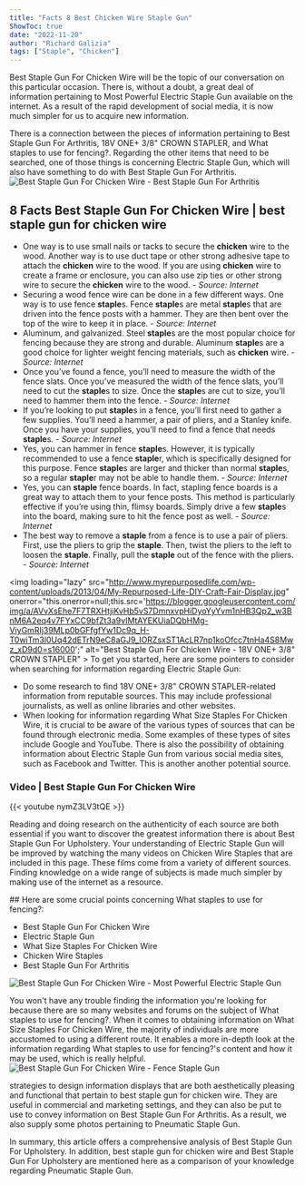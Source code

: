 ```yaml
---
title: "Facts 8 Best Chicken Wire Staple Gun"
ShowToc: true 
date: "2022-11-20"
author: "Richard Galizia" 
tags: ["Staple", "Chicken"]
---
```


Best Staple Gun For Chicken Wire will be the topic of our conversation on this particular occasion. There is, without a doubt, a great deal of information pertaining to Most Powerful Electric Staple Gun available on the internet. As a result of the rapid development of social media, it is now much simpler for us to acquire new information.

There is a connection between the pieces of information pertaining to Best Staple Gun For Arthritis, 18V ONE+ 3/8" CROWN STAPLER, and What staples to use for fencing?. Regarding the other items that need to be searched, one of those things is concerning Electric Staple Gun, which will also have something to do with Best Staple Gun For Arthritis.
<img loading="lazy" src="http://diy.sndimg.com/content/dam/images/diy/fullset/2011/10/7/0/Original_Wreath-Chicken-Wire-cutting_s3x4.jpg.rend.hgtvcom.616.822.jpeg" onerror="this.onerror=null;this.src='https://blogger.googleusercontent.com/img/a/AVvXsEhe7F7TRXHtjiKvHb5vS7DmnxvpHiDyoYyYvm1nHB3Qp2_w3BnM6A2eq4v7FYxCC9bfZt3a9vIMtAYEKUiaDQbHMg-ViyGmRIj39MLp0bGFfgfYw1Dc9q_H-T0wiTm3l0Uq42dETrN9eC8aGJ9_IORZsxST1AcLR7np1koOfcc7tnHa4S8Mwz_xD9d0=s16000';" alt="Best Staple Gun For Chicken Wire - Best Staple Gun For Arthritis" >

## 8 Facts Best Staple Gun For Chicken Wire | best staple gun for chicken wire
-   One way is to use small nails or tacks to secure the **chicken** wire to the wood. Another way is to use duct tape or other strong adhesive tape to attach the **chicken** wire to the wood. If you are using **chicken** wire to create a frame or enclosure, you can also use zip ties or other strong wire to secure the **chicken** wire to the wood. - <cite>Source: Internet</cite>
-   Securing a wood fence wire can be done in a few different ways. One way is to use fence **staple**s. Fence **staple**s are metal **staple**s that are driven into the fence posts with a hammer. They are then bent over the top of the wire to keep it in place. - <cite>Source: Internet</cite>
-   Aluminum, and galvanized. Steel **staple**s are the most popular choice for fencing because they are strong and durable. Aluminum **staple**s are a good choice for lighter weight fencing materials, such as **chicken** wire. - <cite>Source: Internet</cite>
-   Once you’ve found a fence, you’ll need to measure the width of the fence slats. Once you’ve measured the width of the fence slats, you’ll need to cut the **staple**s to size. Once the **staple**s are cut to size, you’ll need to hammer them into the fence. - <cite>Source: Internet</cite>
-   If you’re looking to put **staple**s in a fence, you’ll first need to gather a few supplies. You’ll need a hammer, a pair of pliers, and a Stanley knife. Once you have your supplies, you’ll need to find a fence that needs **staple**s. - <cite>Source: Internet</cite>
-   Yes, you can hammer in fence **staple**s. However, it is typically recommended to use a fence **staple**r, which is specifically designed for this purpose. Fence **staple**s are larger and thicker than normal **staple**s, so a regular **staple**r may not be able to handle them. - <cite>Source: Internet</cite>
-   Yes, you can **staple** fence boards. In fact, stapling fence boards is a great way to attach them to your fence posts. This method is particularly effective if you’re using thin, flimsy boards. Simply drive a few **staple**s into the board, making sure to hit the fence post as well. - <cite>Source: Internet</cite>
-   The best way to remove a **staple** from a fence is to use a pair of pliers. First, use the pliers to grip the **staple**. Then, twist the pliers to the left to loosen the **staple**. Finally, pull the **staple** out of the fence with the pliers. - <cite>Source: Internet</cite>


<img loading="lazy" src="http://www.myrepurposedlife.com/wp-content/uploads/2013/04/My-Repurposed-Life-DIY-Craft-Fair-Display.jpg" onerror="this.onerror=null;this.src='https://blogger.googleusercontent.com/img/a/AVvXsEhe7F7TRXHtjiKvHb5vS7DmnxvpHiDyoYyYvm1nHB3Qp2_w3BnM6A2eq4v7FYxCC9bfZt3a9vIMtAYEKUiaDQbHMg-ViyGmRIj39MLp0bGFfgfYw1Dc9q_H-T0wiTm3l0Uq42dETrN9eC8aGJ9_IORZsxST1AcLR7np1koOfcc7tnHa4S8Mwz_xD9d0=s16000';" alt="Best Staple Gun For Chicken Wire - 18V ONE+ 3/8" CROWN STAPLER" >
To get you started, here are some pointers to consider when searching for information regarding Electric Staple Gun:
- Do some research to find 18V ONE+ 3/8" CROWN STAPLER-related information from reputable sources. This may include professional journalists, as well as online libraries and other websites.
- When looking for information regarding What Size Staples For Chicken Wire, it is crucial to be aware of the various types of sources that can be found through electronic media. Some examples of these types of sites include Google and YouTube. There is also the possibility of obtaining information about Electric Staple Gun from various social media sites, such as Facebook and Twitter. This is another another potential source.

### Video | Best Staple Gun For Chicken Wire
{{< youtube nymZ3LV3tQE >}} 


Reading and doing research on the authenticity of each source are both essential if you want to discover the greatest information there is about Best Staple Gun For Upholstery.
Your understanding of Electric Staple Gun will be improved by watching the many videos on Chicken Wire Staples that are included in this page. These films come from a variety of different sources. Finding knowledge on a wide range of subjects is made much simpler by making use of the internet as a resource.
<script async="async" data-cfasync="false" src="//normallydemandedalter.com/fe63df3c5408708b15d8dc3d9b206b31/invoke.js"></script>
<div id="container-fe63df3c5408708b15d8dc3d9b206b31"></div>
## Here are some crucial points concerning What staples to use for fencing?:

- Best Staple Gun For Chicken Wire
- Electric Staple Gun
- What Size Staples For Chicken Wire
- Chicken Wire Staples
- Best Staple Gun For Arthritis

 <img loading="lazy" src="https://www.impiwire.co.za/wp-content/uploads/2017/08/Field-Fence-18m-High-1-768x576.jpg" onerror="this.onerror=null;this.src='https://blogger.googleusercontent.com/img/a/AVvXsEhe7F7TRXHtjiKvHb5vS7DmnxvpHiDyoYyYvm1nHB3Qp2_w3BnM6A2eq4v7FYxCC9bfZt3a9vIMtAYEKUiaDQbHMg-ViyGmRIj39MLp0bGFfgfYw1Dc9q_H-T0wiTm3l0Uq42dETrN9eC8aGJ9_IORZsxST1AcLR7np1koOfcc7tnHa4S8Mwz_xD9d0=s16000';" alt="Best Staple Gun For Chicken Wire - Most Powerful Electric Staple Gun" >

You won't have any trouble finding the information you're looking for because there are so many websites and forums on the subject of What staples to use for fencing?.
When it comes to obtaining information on What Size Staples For Chicken Wire, the majority of individuals are more accustomed to using a different route. It enables a more in-depth look at the information regarding What staples to use for fencing?'s content and how it may be used, which is really helpful.
<img loading="lazy" src="http://www.springcreekfarm.net/sites/default/files/styles/flexslider_full/public/images/gallaries/DSC04444.jpg" onerror="this.onerror=null;this.src='https://blogger.googleusercontent.com/img/a/AVvXsEhe7F7TRXHtjiKvHb5vS7DmnxvpHiDyoYyYvm1nHB3Qp2_w3BnM6A2eq4v7FYxCC9bfZt3a9vIMtAYEKUiaDQbHMg-ViyGmRIj39MLp0bGFfgfYw1Dc9q_H-T0wiTm3l0Uq42dETrN9eC8aGJ9_IORZsxST1AcLR7np1koOfcc7tnHa4S8Mwz_xD9d0=s16000';" alt="Best Staple Gun For Chicken Wire - Fence Staple Gun" >

strategies to design information displays that are both aesthetically pleasing and functional that pertain to best staple gun for chicken wire. They are useful in commercial and marketing settings, and they can also be put to use to convey information on Best Staple Gun For Arthritis. As a result, we also supply some photos pertaining to Pneumatic Staple Gun.

In summary, this article offers a comprehensive analysis of Best Staple Gun For Upholstery. In addition, best staple gun for chicken wire and Best Staple Gun For Upholstery are mentioned here as a comparison of your knowledge regarding Pneumatic Staple Gun.

	

